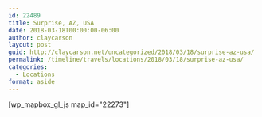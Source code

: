 ```yaml
---
id: 22489
title: Surprise, AZ, USA
date: 2018-03-18T00:00:00-06:00
author: claycarson
layout: post
guid: http://claycarson.net/uncategorized/2018/03/18/surprise-az-usa/
permalink: /timeline/travels/locations/2018/03/18/surprise-az-usa/
categories:
  - Locations
format: aside
---
```

<div class="media-details"></div>

[wp_mapbox_gl_js map_id="22273"]